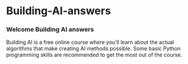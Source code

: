 # Building-AI-answers
### Welcome Building AI answers
Building AI is a free online course where you’ll learn about the actual algorithms that make creating AI methods possible. Some basic Python programming skills are recommended to get the most out of the course.


